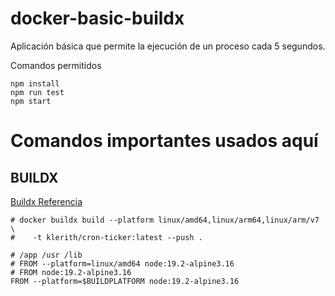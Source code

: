 # docker-basic-buildx

Aplicación básica que permite la ejecución de un proceso cada 5 segundos.

Comandos permitidos

```
npm install
npm run test
npm start
```

# Comandos importantes usados aquí

## BUILDX

[Buildx Referencia](https://docs.docker.com/build/building/multi-platform/#getting-started)

```
# docker buildx build --platform linux/amd64,linux/arm64,linux/arm/v7 \
#    -t klerith/cron-ticker:latest --push .

# /app /usr /lib
# FROM --platform=linux/amd64 node:19.2-alpine3.16
# FROM node:19.2-alpine3.16
FROM --platform=$BUILDPLATFORM node:19.2-alpine3.16
```
